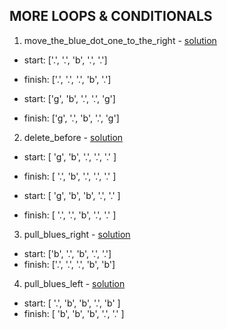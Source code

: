 ## MORE LOOPS & CONDITIONALS

1. move_the_blue_dot_one_to_the_right - [solution](/challenges/solutions/move_the_blue_dot_one_to_the_right.js)

  * start:  ['.', '.', 'b', '.', '.']
  * finish: ['.', '.', '.', 'b', '.']
  
  * start:  ['g', 'b', '.', '.', 'g']
  * finish: ['g', '.', 'b', '.', 'g']
  
2. delete_before - [solution](/challenges/solutions/delete_before.js)

  * start:  [ 'g', 'b', '.', '.', '.' ]
  * finish: [ '.', 'b', '.', '.', '.' ]

  * start:  [ 'g', 'b', 'b', '.', '.' ]
  * finish: [ '.', '.', 'b', '.', '.' ]

3. pull_blues_right - [solution](/challenges/solutions/pull_blues_right.js)
 
  * start:  ['b', '.', 'b', '.', '.']
  * finish: ['.', '.', '.', 'b', 'b']
 
 4. pull_blues_left - [solution](/challenges/solutions/pull_blues_left.js)
 
  * start:  [ '.', 'b', 'b', '.', 'b' ]
  * finish: [ 'b', 'b', 'b', '.', '.' ]
